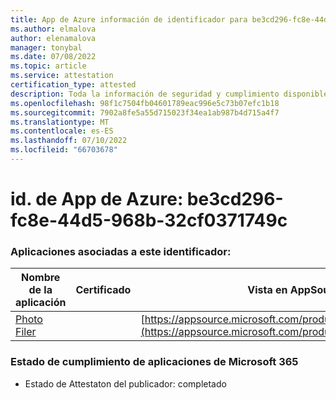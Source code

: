 ```yaml
---
title: App de Azure información de identificador para be3cd296-fc8e-44d5-968b-32cf0371749c
ms.author: elmalova
author: elenamalova
manager: tonybal
ms.date: 07/08/2022
ms.topic: article
ms.service: attestation
certification_type: attested
description: Toda la información de seguridad y cumplimiento disponible para be3cd296-fc8e-44d5-968b-32cf0371749c.
ms.openlocfilehash: 98f1c7504fb04601789eac996e5c73b07efc1b18
ms.sourcegitcommit: 7902a8fe5a55d715023f34ea1ab987b4d715a4f7
ms.translationtype: MT
ms.contentlocale: es-ES
ms.lasthandoff: 07/10/2022
ms.locfileid: "66703678"
---
```

# <a name="azure-app-id-be3cd296-fc8e-44d5-968b-32cf0371749c"></a>id. de App de Azure: be3cd296-fc8e-44d5-968b-32cf0371749c


### <a name="apps-associated-with-this-id"></a>Aplicaciones asociadas a este identificador:
| **Nombre de la aplicación** | **Certificado** | **Vista en AppSource** |
|--------------|---------------|-----------------------|
| [Photo Filer](../forward/WA200003881.md) |  | [https://appsource.microsoft.com/product/office/WA200003881](https://appsource.microsoft.com/product/office/WA200003881) |

### <a name="microsoft-365-app-compliance-status"></a>Estado de cumplimiento de aplicaciones de Microsoft 365
- Estado de Attestaton del publicador: completado
